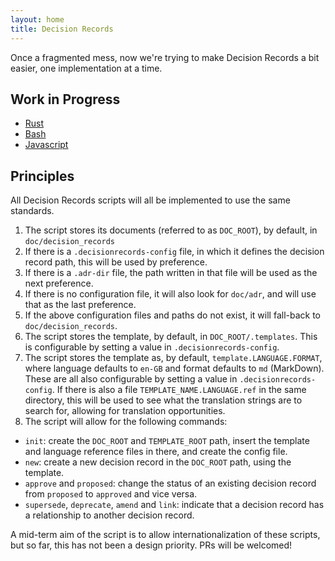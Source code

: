 ```yaml
---
layout: home
title: Decision Records
---
```

Once a fragmented mess, now we're trying to make Decision Records a bit easier,
one implementation at a time.

## Work in Progress

* [Rust](https://github.com/DecisionRecords/rust-decision-records)
* [Bash](https://github.com/DecisionRecords/bash-decision-records)
* [Javascript](https://github.com/DecisionRecords/javascript-decision-records)

## Principles

All Decision Records scripts will all be implemented to use the same standards.

1. The script stores its documents (referred to as `DOC_ROOT`), by default, in `doc/decision_records`
  1. If there is a `.decisionrecords-config` file, in which it defines the decision record path, this will be used by preference.
  2. If there is a `.adr-dir` file, the path written in that file will be used as the next preference.
  3. If there is no configuration file, it will also look for `doc/adr`, and will use that as the last preference.
  4. If the above configuration files and paths do not exist, it will fall-back to `doc/decision_records`.
2. The script stores the template, by default, in `DOC_ROOT/.templates`. This is configurable by setting a value in `.decisionrecords-config`.
3. The script stores the template as, by default, `template.LANGUAGE.FORMAT`, where language defaults to `en-GB` and format defaults to `md` (MarkDown). These are all also configurable by setting a value in `.decisionrecords-config`. If there is also a file `TEMPLATE_NAME.LANGUAGE.ref` in the same directory, this will be used to see what the translation strings are to search for, allowing for translation opportunities.
4. The script will allow for the following commands:
  * `init`: create the `DOC_ROOT` and `TEMPLATE_ROOT` path, insert the template and language reference files in there, and create the config file.
  * `new`: create a new decision record in the `DOC_ROOT` path, using the template.
  * `approve` and `proposed`: change the status of an existing decision record from `proposed` to `approved` and vice versa.
  * `supersede`, `deprecate`, `amend` and `link`: indicate that a decision record has a relationship to another decision record.

A mid-term aim of the script is to allow internationalization of these scripts, but so far, this has not been a design priority. PRs will be welcomed!
